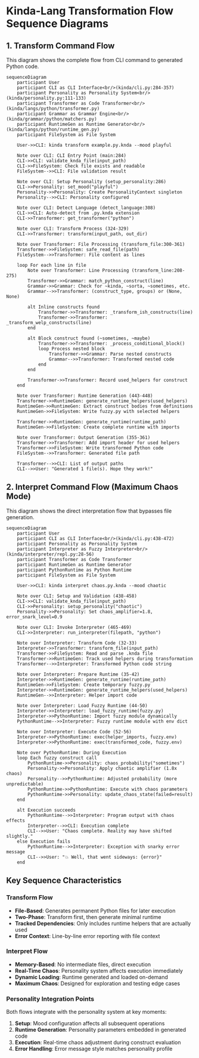 # Kinda-Lang Transformation Flow Sequence Diagrams

## 1. Transform Command Flow

This diagram shows the complete flow from CLI command to generated Python code.

```mermaid
sequenceDiagram
    participant User
    participant CLI as CLI Interface<br/>(kinda/cli.py:284-357)
    participant Personality as Personality System<br/>(kinda/personality.py:111-133)
    participant Transformer as Code Transformer<br/>(kinda/langs/python/transformer.py)
    participant Grammar as Grammar Engine<br/>(kinda/grammar/python/matchers.py)
    participant RuntimeGen as Runtime Generator<br/>(kinda/langs/python/runtime_gen.py)
    participant FileSystem as File System

    User->>CLI: kinda transform example.py.knda --mood playful
    
    Note over CLI: CLI Entry Point (main:284)
    CLI->>CLI: validate_knda_file(input_path)
    CLI->>FileSystem: Check file exists and readable
    FileSystem-->>CLI: File validation result
    
    Note over CLI: Setup Personality (setup_personality:286)
    CLI->>Personality: set_mood("playful")
    Personality->>Personality: Create PersonalityContext singleton
    Personality-->>CLI: Personality configured
    
    Note over CLI: Detect Language (detect_language:308)
    CLI->>CLI: Auto-detect from .py.knda extension
    CLI->>Transformer: get_transformer("python")
    
    Note over CLI: Transform Process (324-329)
    CLI->>Transformer: transform(input_path, out_dir)
    
    Note over Transformer: File Processing (transform_file:300-361)
    Transformer->>FileSystem: safe_read_file(path)
    FileSystem-->>Transformer: File content as lines
    
    loop For each line in file
        Note over Transformer: Line Processing (transform_line:208-275)
        Transformer->>Grammar: match_python_construct(line)
        Grammar->>Grammar: Check for ~kinda, ~sorta, ~sometimes, etc.
        Grammar-->>Transformer: (construct_type, groups) or (None, None)
        
        alt Inline constructs found
            Transformer->>Transformer: _transform_ish_constructs(line)
            Transformer->>Transformer: _transform_welp_constructs(line)
        end
        
        alt Block construct found (~sometimes, ~maybe)
            Transformer->>Transformer: _process_conditional_block()
            loop Process nested block
                Transformer->>Grammar: Parse nested constructs
                Grammar-->>Transformer: Transformed nested code
            end
        end
        
        Transformer->>Transformer: Record used_helpers for construct
    end
    
    Note over Transformer: Runtime Generation (443-448)
    Transformer->>RuntimeGen: generate_runtime_helpers(used_helpers)
    RuntimeGen->>RuntimeGen: Extract construct bodies from definitions
    RuntimeGen->>FileSystem: Write fuzzy.py with selected helpers
    
    Transformer->>RuntimeGen: generate_runtime(runtime_path)
    RuntimeGen->>FileSystem: Create complete runtime with imports
    
    Note over Transformer: Output Generation (355-361)
    Transformer->>Transformer: Add import header for used helpers
    Transformer->>FileSystem: Write transformed Python code
    FileSystem-->>Transformer: Generated file path
    
    Transformer-->>CLI: List of output paths
    CLI-->>User: "Generated 1 file(s). Hope they work!"
```

## 2. Interpret Command Flow (Maximum Chaos Mode)

This diagram shows the direct interpretation flow that bypasses file generation.

```mermaid
sequenceDiagram
    participant User
    participant CLI as CLI Interface<br/>(kinda/cli.py:438-472)
    participant Personality as Personality System
    participant Interpreter as Fuzzy Interpreter<br/>(kinda/interpreter/repl.py:28-56)
    participant Transformer as Code Transformer
    participant RuntimeGen as Runtime Generator
    participant PythonRuntime as Python Runtime
    participant FileSystem as File System

    User->>CLI: kinda interpret chaos.py.knda --mood chaotic
    
    Note over CLI: Setup and Validation (438-458)
    CLI->>CLI: validate_knda_file(input_path)
    CLI->>Personality: setup_personality("chaotic")
    Personality->>Personality: Set chaos_amplifier=1.8, error_snark_level=0.9
    
    Note over CLI: Invoke Interpreter (465-469)
    CLI->>Interpreter: run_interpreter(filepath, "python")
    
    Note over Interpreter: Transform Code (32-33)
    Interpreter->>Transformer: transform_file(input_path)
    Transformer->>FileSystem: Read and parse .knda file
    Transformer->>RuntimeGen: Track used helpers during transformation
    Transformer-->>Interpreter: Transformed Python code string
    
    Note over Interpreter: Prepare Runtime (35-42)
    Interpreter->>RuntimeGen: generate_runtime(runtime_path)
    RuntimeGen->>FileSystem: Create temporary fuzzy.py
    Interpreter->>RuntimeGen: generate_runtime_helpers(used_helpers)
    RuntimeGen-->>Interpreter: Helper import code
    
    Note over Interpreter: Load Fuzzy Runtime (44-50)
    Interpreter->>Interpreter: load_fuzzy_runtime(fuzzy.py)
    Interpreter->>PythonRuntime: Import fuzzy module dynamically
    PythonRuntime-->>Interpreter: Fuzzy runtime module with env dict
    
    Note over Interpreter: Execute Code (52-56)
    Interpreter->>PythonRuntime: exec(helper_imports, fuzzy.env)
    Interpreter->>PythonRuntime: exec(transformed_code, fuzzy.env)
    
    Note over PythonRuntime: During Execution
    loop Each fuzzy construct call
        PythonRuntime->>Personality: chaos_probability("sometimes")
        Personality->>Personality: Apply chaotic amplifier (1.8x chaos)
        Personality-->>PythonRuntime: Adjusted probability (more unpredictable)
        PythonRuntime->>PythonRuntime: Execute with chaos parameters
        PythonRuntime->>Personality: update_chaos_state(failed=result)
    end
    
    alt Execution succeeds
        PythonRuntime-->>Interpreter: Program output with chaos effects
        Interpreter-->>CLI: Execution complete
        CLI-->>User: "Chaos complete. Reality may have shifted slightly."
    else Execution fails
        PythonRuntime-->>Interpreter: Exception with snarky error message
        CLI-->>User: "💥 Well, that went sideways: {error}"
    end
```

## Key Sequence Characteristics

### Transform Flow
- **File-Based**: Generates permanent Python files for later execution
- **Two-Phase**: Transform first, then generate minimal runtime
- **Tracked Dependencies**: Only includes runtime helpers that are actually used
- **Error Context**: Line-by-line error reporting with file context

### Interpret Flow  
- **Memory-Based**: No intermediate files, direct execution
- **Real-Time Chaos**: Personality system affects execution immediately
- **Dynamic Loading**: Runtime generated and loaded on-demand
- **Maximum Chaos**: Designed for exploration and testing edge cases

### Personality Integration Points
Both flows integrate with the personality system at key moments:
1. **Setup**: Mood configuration affects all subsequent operations
2. **Runtime Generation**: Personality parameters embedded in generated code
3. **Execution**: Real-time chaos adjustment during construct evaluation
4. **Error Handling**: Error message style matches personality profile